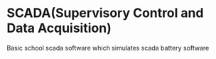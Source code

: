 # SCADA(Supervisory Control and Data Acquisition) 

Basic school scada software which simulates scada battery software


